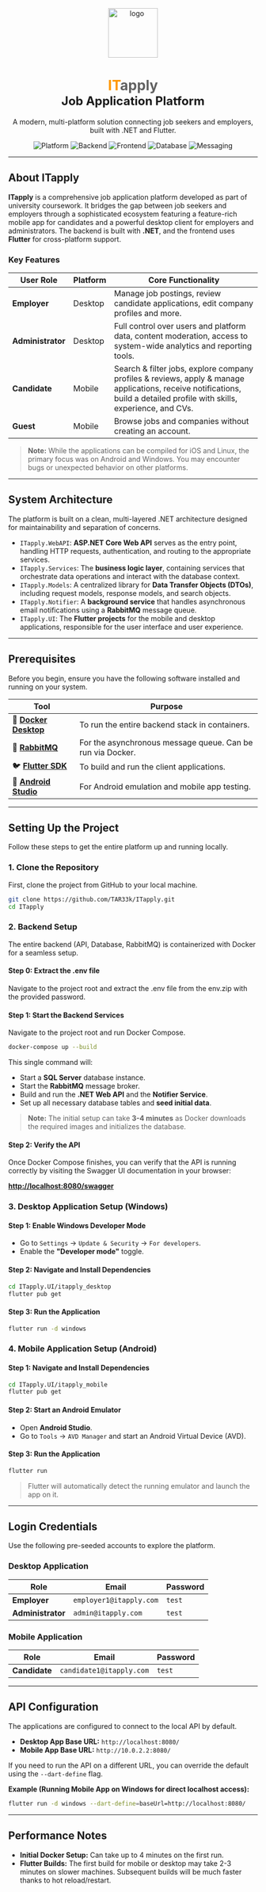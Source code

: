 <div align="center">

  <img width="100" height="100" alt="logo" src="https://github.com/user-attachments/assets/e0630dc4-e99c-4c4c-afd8-057e37732d9d" />

  <h1>
    <font color="#FF9800" style="font-weight: bold;">IT</font><font color="#616161" style="font-weight: bold;">apply</font>
    <br>
    <font size="5">Job Application Platform</font>
  </h1>

  A modern, multi-platform solution connecting job seekers and employers, built with .NET and Flutter.

  <p>
    <img alt="Platform" src="https://img.shields.io/badge/Platform-Android%20%7C%20Windows-brightgreen.svg?style=for-the-badge&logo=android"/>
    <img alt="Backend" src="https://img.shields.io/badge/Backend-.NET%20Core-blueviolet.svg?style=for-the-badge&logo=dotnet"/>
    <img alt="Frontend" src="https://img.shields.io/badge/Frontend-Flutter-blue.svg?style=for-the-badge&logo=flutter"/>
    <img alt="Database" src="https://img.shields.io/badge/Database-SQL%20Server-red.svg?style=for-the-badge&logo=microsoftsqlserver"/>
    <img alt="Messaging" src="https://img.shields.io/badge/Messaging-RabbitMQ-orange.svg?style=for-the-badge&logo=rabbitmq"/>
  </p>

</div>

---

## About ITapply

**ITapply** is a comprehensive job application platform developed as part of university coursework. It bridges the gap between job seekers and employers through a sophisticated ecosystem featuring a feature-rich mobile app for candidates and a powerful desktop client for employers and administrators. The backend is built with **.NET**, and the frontend uses **Flutter** for cross-platform support.

### Key Features

| User Role       | Platform      | Core Functionality                                                                                                                                     |
| --------------- | ------------- | ------------------------------------------------------------------------------------------------------------------------------------------------------ |
| **Employer**    | Desktop | Manage job postings, review candidate applications, edit company profiles and more.                                       |
| **Administrator** | Desktop | Full control over users and platform data, content moderation, access to system-wide analytics and reporting tools.                        |
| **Candidate**   | Mobile | Search & filter jobs, explore company profiles & reviews, apply & manage applications, receive notifications, build a detailed profile with skills, experience, and CVs. |
| **Guest**        | Mobile | Browse jobs and companies without creating an account.                                                                                          |

> **Note:** While the applications can be compiled for iOS and Linux, the primary focus was on Android and Windows. You may encounter bugs or unexpected behavior on other platforms.

---

## System Architecture

The platform is built on a clean, multi-layered .NET architecture designed for maintainability and separation of concerns.

-   `ITapply.WebAPI`: **ASP.NET Core Web API** serves as the entry point, handling HTTP requests, authentication, and routing to the appropriate services.
-   `ITapply.Services`: The **business logic layer**, containing services that orchestrate data operations and interact with the database context.
-   `ITapply.Models`: A centralized library for **Data Transfer Objects (DTOs)**, including request models, response models, and search objects.
-   `ITapply.Notifier`: A **background service** that handles asynchronous email notifications using a **RabbitMQ** message queue.
-   `ITapply.UI`: The **Flutter projects** for the mobile and desktop applications, responsible for the user interface and user experience.

---

## Prerequisites

Before you begin, ensure you have the following software installed and running on your system.

| Tool                                                                    | Purpose                               |
| ----------------------------------------------------------------------- | ------------------------------------- |
| 🐳 **[Docker Desktop](https://www.docker.com/products/docker-desktop/)** | To run the entire backend stack in containers. |
| 🐰 **[RabbitMQ](https://www.rabbitmq.com/download.html)**                | For the asynchronous message queue. Can be run via Docker. |
| 🐦 **[Flutter SDK](https://flutter.dev/docs/get-started/install)**        | To build and run the client applications. |
| 🤖 **[Android Studio](https://developer.android.com/studio)**             | For Android emulation and mobile app testing. |

---

## Setting Up the Project

Follow these steps to get the entire platform up and running locally.

### 1. Clone the Repository

First, clone the project from GitHub to your local machine.

```bash
git clone https://github.com/TAR33k/ITapply.git
cd ITapply
```

### 2. Backend Setup

The entire backend (API, Database, RabbitMQ) is containerized with Docker for a seamless setup.

#### Step 0: Extract the .env file
Navigate to the project root and extract the .env file from the env.zip with the provided password.

#### Step 1: Start the Backend Services
Navigate to the project root and run Docker Compose.

```bash
docker-compose up --build
```

This single command will:
-   Start a **SQL Server** database instance.
-   Start the **RabbitMQ** message broker.
-   Build and run the **.NET Web API** and the **Notifier Service**.
-   Set up all necessary database tables and **seed initial data**.

> **Note:** The initial setup can take **3-4 minutes** as Docker downloads the required images and initializes the database.

#### Step 2: Verify the API
Once Docker Compose finishes, you can verify that the API is running correctly by visiting the Swagger UI documentation in your browser:

**[http://localhost:8080/swagger](http://localhost:8080/swagger)**

### 3. Desktop Application Setup (Windows)

#### Step 1: Enable Windows Developer Mode
-   Go to `Settings` → `Update & Security` → `For developers`.
-   Enable the **"Developer mode"** toggle.

#### Step 2: Navigate and Install Dependencies
```bash
cd ITapply.UI/itapply_desktop
flutter pub get
```

#### Step 3: Run the Application
```bash
flutter run -d windows
```

### 4. Mobile Application Setup (Android)

#### Step 1: Navigate and Install Dependencies
```bash
cd ITapply.UI/itapply_mobile
flutter pub get
```

#### Step 2: Start an Android Emulator
-   Open **Android Studio**.
-   Go to `Tools` → `AVD Manager` and start an Android Virtual Device (AVD).

#### Step 3: Run the Application
```bash
flutter run
```
> Flutter will automatically detect the running emulator and launch the app on it.

---

## Login Credentials

Use the following pre-seeded accounts to explore the platform.

### Desktop Application
| Role            | Email                  | Password |
| --------------- | ---------------------- | -------- |
| **Employer**    | `employer1@itapply.com`| `test`   |
| **Administrator** | `admin@itapply.com`    | `test`   |

### Mobile Application
| Role            | Email                  | Password |
| --------------- | ---------------------- | -------- |
| **Candidate**   | `candidate1@itapply.com`| `test`   |

---

## API Configuration

The applications are configured to connect to the local API by default.

-   **Desktop App Base URL:** `http://localhost:8080/`
-   **Mobile App Base URL:** `http://10.0.2.2:8080/`

If you need to run the API on a different URL, you can override the default using the `--dart-define` flag.

**Example (Running Mobile App on Windows for direct localhost access):**
```bash
flutter run -d windows --dart-define=baseUrl=http://localhost:8080/
```

---

## Performance Notes

-   **Initial Docker Setup:** Can take up to 4 minutes on the first run.
-   **Flutter Builds:** The first build for mobile or desktop may take 2-3 minutes on slower machines. Subsequent builds will be much faster thanks to hot reload/restart.
